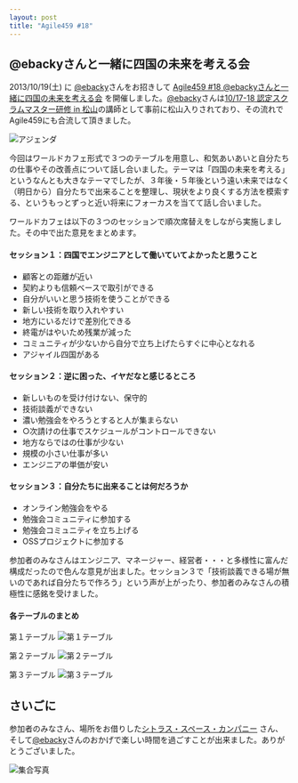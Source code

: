 ```yaml
---
layout: post
title: "Agile459 #18"
---
```


## @ebackyさんと一緒に四国の未来を考える会

2013/10/19(土) に [@ebacky](https://twitter.com/ebacky)さんをお招きして [Agile459 #18 @ebackyさんと一緒に四国の未来を考える会](http://agile459.doorkeeper.jp/events/6332) を開催しました。[@ebacky](https://twitter.com/ebacky)さんは[10/17-18 認定スクラムマスター研修 in 松山](http://www.scrumalliance.org/courses-events/courses/csm/japan/愛媛県松山市/2013/october/20133200-certified-scrummaster)の講師として事前に松山入りされており、その流れでAgile459にも合流して頂きました。

![アジェンダ](/images/2013/10/19/agenda.jpg)

今回はワールドカフェ形式で３つのテーブルを用意し、和気あいあいと自分たちの仕事やその改善点について話し合いました。テーマは「四国の未来を考える」というなんとも大きなテーマでしたが、３年後・５年後という遠い未来ではなく（明日から）自分たちで出来ることを整理し、現状をより良くする方法を模索する、というもっとずっと近い将来にフォーカスを当てて話し合いました。

ワールドカフェは以下の３つのセッションで順次席替えをしながら実施しました。その中で出た意見をまとめます。

#### セッション１：四国でエンジニアとして働いていてよかったと思うこと

<ul>
  <li>顧客との距離が近い</li>
  <li>契約よりも信頼ベースで取引ができる</li>
  <li>自分がいいと思う技術を使うことができる</li>
  <li>新しい技術を取り入れやすい</li>
  <li>地方にいるだけで差別化できる</li>
  <li>終電がはやいため残業が減った</li>
  <li>コミュニティが少ないから自分で立ち上げたらすぐに中心となれる</li>
  <li>アジャイル四国がある</li>
</ul>


#### セッション２：逆に困った、イヤだなと感じるところ

<ul>
  <li>新しいものを受け付けない、保守的</li>
  <li>技術談義ができない</li>
  <li>濃い勉強会をやろうとすると人が集まらない</li>
  <li>○次請けの仕事でスケジュールがコントロールできない</li>
  <li>地方ならではの仕事が少ない</li>
  <li>規模の小さい仕事が多い</li>
  <li>エンジニアの単価が安い</li>
</ul>


#### セッション３：自分たちに出来ることは何だろうか

<ul>
  <li>オンライン勉強会をやる</li>
  <li>勉強会コミュニティに参加する</li>
  <li>勉強会コミュニティを立ち上げる</li>
  <li>OSSプロジェクトに参加する</li>
</ul>


参加者のみなさんはエンジニア、マネージャー、経営者・・・と多様性に富んだ構成だったので色んな意見が出ました。セッション３で「技術談義できる場が無いのであれば自分たちで作ろう」という声が上がったり、参加者のみなさんの積極性に感銘を受けました。

#### 各テーブルのまとめ

第１テーブル
![第１テーブル](/images/2013/10/19/table_1.jpg)

第２テーブル
![第２テーブル](/images/2013/10/19/table_2.jpg)

第３テーブル
![第３テーブル](/images/2013/10/19/table_3.jpg)

## さいごに

参加者のみなさん、場所をお借りした[シトラス・スペース・カンパニー](http://citrusjapan.weebly.com) さん、そして[@ebacky](https://twitter.com/ebacky)さんのおかげで楽しい時間を過ごすことが出来ました。ありがとうございました。

![集合写真](/images/2013/10/19/group_photo.jpg)







